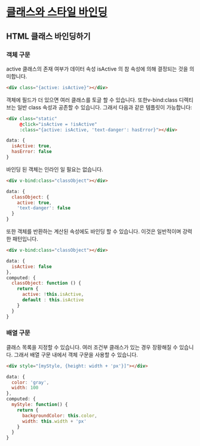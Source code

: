 # [클래스와 스타일 바인딩](https://kr.vuejs.org/v2/guide/class-and-style.html#배열-구문)

## HTML 클래스 바인딩하기

### 객체 구문

active 클래스의 존재 여부가 데이터 속성 isActive 의 참 속성에 의해 결정되는 것을 의미합니다.

```html
<div class="{active: isActive}"></div>
```

객체에 필드가 더 있으면 여러 클래스를 토글 할 수 있습니다. 또한v-bind:class 디렉티브는 일반 class 속성과 공존할 수 있습니다. 그래서 다음과 같은 템플릿이 가능합니다:

```html
<div class="static"
     @click="isActive = !isActive"
     :class="{active: isActive, 'text-danger': hasError}"></div>
```

```javascript
data: {
  isActive: true,
  hasError: false
}
```

바인딩 된 객체는 인라인 일 필요는 없습니다.

```html
<div v-bind:class="classObject"></div>
```

```javascript
data: {
  classObject: {
    active: true,
    'text-danger': false
  }
}
```

또한 객체를 반환하는 계산된 속성에도 바인딩 할 수 있습니다. 이것은 일반적이며 강력한 패턴입니다.

```html
<div v-bind:class="classObject"></div>
```

```javascript
data: {
  isActive: false
},
computed: {
  classObject: function () {
    return {
      active: !this.isActive,
      default : this.isActive
    }
  }
}
```

### 배열 구문
클래스 목록을 지정할 수 있습니다.
여러 조건부 클래스가 있는 경우 장황해질 수 있습니다. 그래서 배열 구문 내에서 객체 구문을 사용할 수 있습니다.

```html
<div style="[myStyle, {height: width + 'px'}]"></div>
```

```javascript
data: {
  color: 'gray',
  width: 100
},
computed: {
  myStyle: function() {
    return {
      backgroundColor: this.color,
      width: this.width + 'px'
    }
  }
}
```
